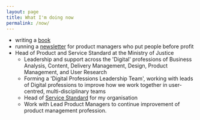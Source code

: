 ```yaml
---
layout: page
title: What I'm doing now
permalink: /now/
---
```


* writing a [book](https://scottcolfer.com/2020/12/14/book-update-december-2020.html)
* running a [newsletter](https://goodproduct.management/) for product managers who put people before profit
* Head of Product and Service Standard at the Ministry of Justice
  - Leadership and support across the 'Digital' professions of Business Analysis, Content, Delivery Management, Design, Product Management, and User Research
  - Forming a 'Digital Professions Leadership Team', working with leads of Digital professions to improve how we work together in user-centred, multi-disciplinary teams
  - Head of [Service Standard](https://www.gov.uk/service-manual/service-standard) for my organisation
  - Work with Lead Product Managers to continue improvement of product management profession.
